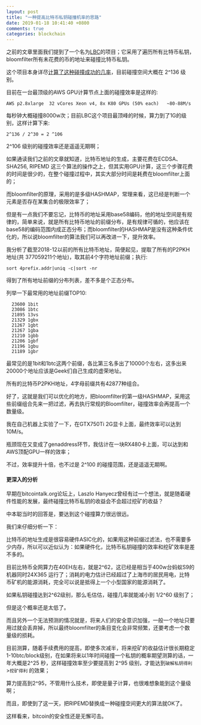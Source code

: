 ```yaml
---
layout: post
title: "一种提高比特币私钥碰撞机率的思路"
date: 2019-01-18 10:41:40 +0800
comments: true
categories: blockchain
---
```

之前的文章里面我们提到了一个名为[LBC](https://lbc.cryptoguru.org)的项目；它采用了遍历所有比特币私钥，bloomfilter所有未花费的币的地址来碰撞比特币私钥。

这个项目本身详尽[计算了这种碰撞成功的几率](https://lbc.cryptoguru.org/stats)，目前碰撞空间大概在 2^136 级别。

目前在一台最顶级的AWS GPU计算节点上面的碰撞效率是这样的:


```
AWS p2.8xlarge	32 vCores Xeon v4, 8x K80 GPUs (50% each)	~80-88M/s

```

每秒钟大概碰撞8000w次；目前LBC这个项目最顶峰的时候，算力到了1G的级别，这样计算下来:

```
2^136 / 2^30 = 2 ^106

```

2^106 级别的碰撞效率还是遥遥无期啊；

<!-- more -->

如果通读我们之前的文章就知道，比特币地址的生成，主要花费在ECDSA、SHA256, RIPEMD 这三个算法的操作之上，但其实用GPU计算，这三个步骤花费的时间是很少的，在整个碰撞过程中，其实大部分时间是耗费在bloomfilter上面的；

而bloomfilter的原理，采用的是多级HASHMAP，常理来看，这已经是判断一个元素是否存在某集合的极限效率了；

但是有一点我们不要忘记，比特币的地址采用base58编码，他的地址空间是有规律的，简单来说，就是所有比特币地址的前缀分布，是有规律可循的，他应该在base58的编码范围内成正态分布；而bloomfilter的HASHMAP是没有这种条件优化的，所以说bloomfilter的算法我们可以再改进一下，提升效率。

我分析了截至2018-12以前的所有比特币地址，简便起见，提取了所有的P2PKH地址(共
377059211个地址)，取其前4个字符地址前缀；执行:


```
sort 4prefix.addr|uniq -c|sort -nr

```

得到了所有地址前缀的分布列表，差不多是个正态分布。

列举一下最常用的地址前缀TOP10:


```
  23600 1bit
  23086 1btc
  21895 13vs
  21329 1gbx
  21267 1gbt
  21267 1gba
  21210 1gbb
  21206 1gbf
  21196 1gbu
  21189 1gbr

```

最常见的是1bit和1btc这两个前缀，各比第三名多出了10000个左右，这多出来20000个地址应该是Geek们自己生成的虚荣地址。

所有的比特币P2PKH地址，4字母前缀共有42877种组合。

好了，这就是我们可以优化的地方，把bloomfilter的第一级HASHMAP，采用这些前缀组合先来一把过滤，再去执行常规的Bloomfilter，碰撞效率会再提高一个数量级。


我在自己机器上实验了一下，在GTX750Ti 2G显卡上面，最终效率可以达到 10M/s。

瓶颈现在又变成了genaddress环节，我估计在一块RX480卡上面，可以达到和AWS顶配GPU一样的效率；

不过，效率提升十倍，也不过是 2^100 的碰撞范围，还是遥遥无期啊。

#### 更深入的分析

早期在bitcointalk.org论坛上，Laszlo Hanyecz曾经有过一个想法，就是随着硬件性能的发展，最终碰撞比特币私钥的收益会不会超过挖矿的收益？

中本聪当时的回答是，要达到这个碰撞算力很远很远。

我们来仔细分析一下：

比特币的地址生成是很容易硬件ASIC化的，如果用这种前缀过滤法，也不需要多少内存，所以可以近似认为：如果硬件化，比特币私钥碰撞的效率和挖矿效率是差不多的。

目前比特币全网算力在40EH左右，就是2^62，这已经是相当于400w台蚂蚁S9的机器同时24X365 运行了；消耗的电力估计已经超过了上海市的居民用电，比特币矿机的能源消耗，完全可以说是抵得上一个小型国家的能源消耗了。

如果私钥碰撞达到2^62级别，那么毛估估，碰撞几率就能减小到 1/2^60 级别了；

但是这个概率还是太低了。

而且另外一个无法预测的情况就是，将来人们的安全意识加强，一般一个地址只要用过就会丢弃掉，所以最终bloomfilter的条目变化会非常频繁，还要考虑一个数量级的损耗。


目前测算，随着手续费用的提高，即使多次减半，将来挖矿的收益估计很长期稳定1-10btc/block级别，在如果将来以1年时间碰撞一个私钥的概率期望测算的话，一年大概是2^25 秒，这样碰撞效率至少要提高到 2^95 级别，才能达到`破解私钥得利`>`挖矿得利` 的效果；

算力提高到2^95，不管用什么技术，即使是量子计算，也很难想象能到这个量级啊；

而且，即使到了这一天，把RIPEMD替换成一种碰撞空间更大的算法就OK了。

这样看来，bitcoin的安全性还是无懈可击。
